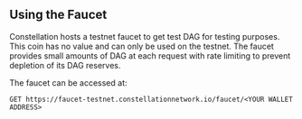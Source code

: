 ## Using the Faucet
Constellation hosts a testnet faucet to get test DAG for testing purposes. This coin has no value and can only be used on the testnet. The faucet provides small amounts of DAG at each request with rate limiting to prevent depletion of its DAG reserves. 

The faucet can be accessed at:
```
GET https://faucet-testnet.constellationnetwork.io/faucet/<YOUR WALLET ADDRESS>
```
